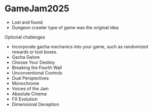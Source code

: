 # GameJam2025
- Lost and found
- Dungeon crawler type of game was the original idea

Optional challenges
- Incorporate gacha mechanics into your game, such as randomized rewards or loot boxes.
- Gacha Galore
- Choose Your Destiny
- Breaking the Fourth Wall
- Unconventional Controls
- Dual Perspectives
- Monochrome
- Voices of the Jam
- Absolute Cinema
- FX Evolution
- Dimensional Deception

